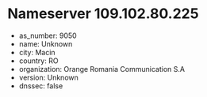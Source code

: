 # Nameserver 109.102.80.225

* as_number: 9050
* name: Unknown
* city: Macin
* country: RO
* organization: Orange Romania Communication S.A
* version: Unknown
* dnssec: false
